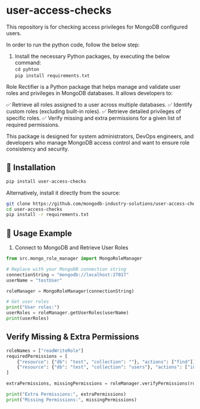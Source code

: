 # user-access-checks
This repository is for checking access privileges for MongoDB configured users.

In order to run the python code, follow the below step:
1. Install the necessary Python packages, by executing the below command: <br>
```cd pyhton ```<br>
```pip install requirements.txt ```<br>

Role Rectifier is a Python package that helps manage and validate user roles and privileges in MongoDB databases. It allows developers to:

✅ Retrieve all roles assigned to a user across multiple databases.
✅ Identify custom roles (excluding built-in roles).
✅ Retrieve detailed privileges of specific roles.
✅ Verify missing and extra permissions for a given list of required permissions.

This package is designed for system administrators, DevOps engineers, and developers who manage MongoDB access control and want to ensure role consistency and security.

## 📌 Installation

```sh
pip install user-access-checks
``` 

Alternatively, install it directly from the source:

```sh
git clone https://github.com/mongodb-industry-solutions/user-access-checks.git
cd user-access-checks
pip install -r requirements.txt
```

## 🚀 Usage Example
1. Connect to MongoDB and Retrieve User Roles
```python
from src.mongo_role_manager import MongoRoleManager

# Replace with your MongoDB connection string
connectionString = "mongodb://localhost:27017"
userName = "testUser"

roleManager = MongoRoleManager(connectionString)

# Get user roles
print("User roles:")
userRoles = roleManager.getUserRoles(userName)
print(userRoles)
```


## Verify Missing & Extra Permissions
```python
roleNames = ["readWriteRole"]
requiredPermissions = [
    {"resource": {"db": "test", "collection": ""}, "actions": ["find"]},
    {"resource": {"db": "test", "collection": "users"}, "actions": ["insert"]}
]

extraPermissions, missingPermissions = roleManager.verifyPermissions(roleNames, requiredPermissions)

print("Extra Permissions:", extraPermissions)
print("Missing Permissions:", missingPermissions)
```
